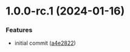 # 1.0.0-rc.1 (2024-01-16)


### Features

* initial commit ([a4e2822](https://github.com/dlopezb93/sample-argocd-nginx/commit/a4e2822ec54e94504186a7a544ac8cef9aeeebff))
